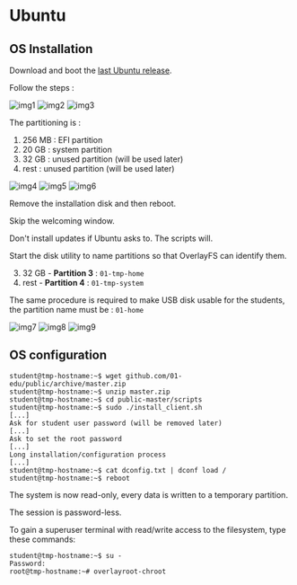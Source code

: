 # Ubuntu

## OS Installation

Download and boot the [last Ubuntu release](http://releases.ubuntu.com/19.04/ubuntu-19.04-desktop-amd64.iso).

Follow the steps :

![img1](img/ubuntu-installation/1.png)
![img2](img/ubuntu-installation/2.png)
![img3](img/ubuntu-installation/3.png)

The partitioning is :

1. 256 MB : EFI partition
2. 20 GB : system partition
3. 32 GB : unused partition (will be used later)
4. rest : unused partition (will be used later)

![img4](img/ubuntu-installation/4.png)
![img5](img/ubuntu-installation/5.png)
![img6](img/ubuntu-installation/6.png)

Remove the installation disk and then reboot.

Skip the welcoming window.

Don't install updates if Ubuntu asks to. The scripts will.

Start the disk utility to name partitions so that OverlayFS can identify them.

3. 32 GB - **Partition 3** : `01-tmp-home`
4. rest - **Partition 4** : `01-tmp-system`

The same procedure is required to make USB disk usable for the students, the partition name must be : `01-home`

![img7](img/ubuntu-installation/7.png)
![img8](img/ubuntu-installation/8.png)
![img9](img/ubuntu-installation/9.png)

## OS configuration

```shell
student@tmp-hostname:~$ wget github.com/01-edu/public/archive/master.zip
student@tmp-hostname:~$ unzip master.zip
student@tmp-hostname:~$ cd public-master/scripts
student@tmp-hostname:~$ sudo ./install_client.sh
[...]
Ask for student user password (will be removed later)
[...]
Ask to set the root password
[...]
Long installation/configuration process
[...]
student@tmp-hostname:~$ cat dconfig.txt | dconf load /
student@tmp-hostname:~$ reboot
```

The system is now read-only, every data is written to a temporary partition.

The session is password-less.

To gain a superuser terminal with read/write access to the filesystem, type these commands:

```shell
student@tmp-hostname:~$ su -
Password:
root@tmp-hostname:~# overlayroot-chroot
```
